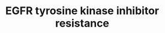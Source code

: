 ---
annotations:
- id: PW:0001537
  parent: signaling pathway
  type: Pathway Ontology
  value: altered tyrosine-specific protein kinase mediated signaling pathway
- id: PW:0001195
  parent: signaling pathway
  type: Pathway Ontology
  value: tyrosine-specific protein kinase mediated signaling pathway
- id: PW:0000298
  parent: signaling pathway
  type: Pathway Ontology
  value: altered growth factor signaling pathway
authors:
- Khanspers
- Egonw
- Marvin M2
- Fehrhart
- DeSl
- Eweitz
- Ash iyer
citedin:
- link: PMC9614744
  title: Shared mechanisms and crosstalk of COVID-19 and osteoporosis via vitamin
    D (2022)
- link: 10.3389/fimmu.2021.769011
  title: 'A Practical Strategy for Exploring the Pharmacological Mechanism of Luteolin
    Against COVID-19/Asthma Comorbidity: Findings of System Pharmacology and Bioinformatics
    Analysis (2024)'
communities:
- CPTAC
- ONTOX
description: Tyrosine kinase inhibitors (TKIs) are drugs that inhibit the phosphorylation,
  and subsequent activation, of tyrosine kinases. TKIs are typically used as cancer
  therapeutics, but development of resistance to TKIs in cancers is common. This pathway
  describes several mechanisms of TKI resistance in the context of EGFR signaling.
  Epidermal Growth Factor Receptor, EGFR, is a transmembrane tyrosine kinase that
  binds to the EGF-family of ligands. It activates several downstream signaling cascades,
  including MAPK, and leads to DNA synthesis and cell proliferation. Mutations and
  over-expression in EGFR is implicated in many cancers.  The section of the pathway
  outlined in pink corresponds to mechanisms of TKI resistance.  This pathway was
  based on [https://www.kegg.jp/kegg-bin/show_pathway?hsa01521 KEGG]. Protein phosphorylation
  sites were added based on information from PhosphoSitePlus (R), www.phosphosite.org.
last-edited: 2023-08-29
ndex: 825693c1-8b6d-11eb-9e72-0ac135e8bacf
organisms:
- Homo sapiens
redirect_from:
- /index.php/Pathway:WP4806
- /instance/WP4806
- /instance/WP4806_r127253
revision: r127253
schema-jsonld:
- '@context': https://schema.org/
  '@id': https://wikipathways.github.io/pathways/WP4806.html
  '@type': Dataset
  creator:
    '@type': Organization
    name: WikiPathways
  description: Tyrosine kinase inhibitors (TKIs) are drugs that inhibit the phosphorylation,
    and subsequent activation, of tyrosine kinases. TKIs are typically used as cancer
    therapeutics, but development of resistance to TKIs in cancers is common. This
    pathway describes several mechanisms of TKI resistance in the context of EGFR
    signaling. Epidermal Growth Factor Receptor, EGFR, is a transmembrane tyrosine
    kinase that binds to the EGF-family of ligands. It activates several downstream
    signaling cascades, including MAPK, and leads to DNA synthesis and cell proliferation.
    Mutations and over-expression in EGFR is implicated in many cancers.  The section
    of the pathway outlined in pink corresponds to mechanisms of TKI resistance.  This
    pathway was based on [https://www.kegg.jp/kegg-bin/show_pathway?hsa01521 KEGG].
    Protein phosphorylation sites were added based on information from PhosphoSitePlus
    (R), www.phosphosite.org.
  keywords:
  - AKT1
  - AKT2
  - AKT3
  - ARAF
  - AXL
  - BAD
  - BAX
  - BCL2
  - BCL2L1
  - BCL2L11
  - BIM
  - BRAF
  - CCND1
  - Diacylglycerol
  - EGF
  - EGFR
  - EIF4E
  - EIF4E2
  - EIF4EBP1
  - ERBB2
  - ERBB3
  - Erlotinib
  - FGF2
  - FGFR2
  - FGFR3
  - FOXO3
  - GAB1
  - GAS6
  - GRB2
  - GSK3B
  - Gefitinib
  - HGF
  - HRAS
  - IGF1
  - IGF1R
  - IL6
  - IL6R
  - JAK1
  - JAK2
  - KDR
  - KRAS
  - MAP2K1
  - MAP2K2
  - MAPK1
  - MAPK3
  - MET
  - MRAS
  - MTOR
  - MYC
  - NF1
  - NRAS
  - NRG1
  - NRG2
  - PDGFA
  - PDGFB
  - PDGFC
  - PDGFD
  - PDGFRA
  - PDGFRB
  - PDPK1
  - PIK3CA
  - PIK3CB
  - PIK3CD
  - PIK3R1
  - PIK3R2
  - PIK3R3
  - PIP2
  - PIP3
  - PLCG1
  - PLCG2
  - PRKCA
  - PRKCB
  - PRKCG
  - PTEN
  - RAF1
  - RPS6
  - RPS6KB1
  - RPS6KB2
  - RRAS
  - RRAS2
  - SHC1
  - SHC2
  - SHC3
  - SHC4
  - SOS1
  - SOS2
  - SRC
  - STAT3
  - TGFA
  - VEGFA
  license: CC0
  name: EGFR tyrosine kinase inhibitor resistance
seo: CreativeWork
title: EGFR tyrosine kinase inhibitor resistance
wpid: WP4806
---
